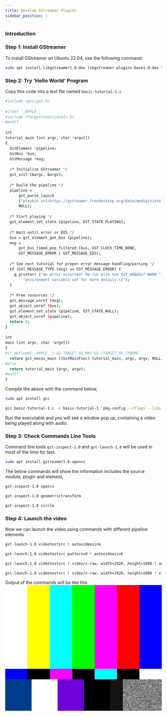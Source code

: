 ```yaml
---
title: Develop GStreamer Plugins
sidebar_position: 1
---
```


### Introduction

### Step 1: Install GStreamer
To install GStreamer on Ubuntu 22.04, use the following command:
```bash
sudo apt install libgstreamer1.0-dev libgstreamer-plugins-base1.0-dev libgstreamer-plugins-bad1.0-dev gstreamer1.0-plugins-base gstreamer1.0-plugins-good gstreamer1.0-plugins-bad gstreamer1.0-plugins-ugly gstreamer1.0-libav gstreamer1.0-tools gstreamer1.0-x gstreamer1.0-alsa gstreamer1.0-gl gstreamer1.0-gtk3 gstreamer1.0-qt5 gstreamer1.0-pulseaudio
```

### Step 2: Try 'Hello World' Program
Copy this code into a text file named `basic-tutorial-1.c`

```bash
#include <gst/gst.h>

#ifdef __APPLE__
#include <TargetConditionals.h>
#endif

int
tutorial_main (int argc, char *argv[])
{
  GstElement *pipeline;
  GstBus *bus;
  GstMessage *msg;

  /* Initialize GStreamer */
  gst_init (&argc, &argv);

  /* Build the pipeline */
  pipeline =
      gst_parse_launch
      ("playbin uri=https://gstreamer.freedesktop.org/data/media/sintel_trailer-480p.webm",
      NULL);

  /* Start playing */
  gst_element_set_state (pipeline, GST_STATE_PLAYING);

  /* Wait until error or EOS */
  bus = gst_element_get_bus (pipeline);
  msg =
      gst_bus_timed_pop_filtered (bus, GST_CLOCK_TIME_NONE,
      GST_MESSAGE_ERROR | GST_MESSAGE_EOS);

  /* See next tutorial for proper error message handling/parsing */
  if (GST_MESSAGE_TYPE (msg) == GST_MESSAGE_ERROR) {
    g_printerr ("An error occurred! Re-run with the GST_DEBUG=*:WARN "
        "environment variable set for more details.\n");
  }

  /* Free resources */
  gst_message_unref (msg);
  gst_object_unref (bus);
  gst_element_set_state (pipeline, GST_STATE_NULL);
  gst_object_unref (pipeline);
  return 0;
}

int
main (int argc, char *argv[])
{
#if defined(__APPLE__) && TARGET_OS_MAC && !TARGET_OS_IPHONE
  return gst_macos_main ((GstMainFunc) tutorial_main, argc, argv, NULL);
#else
  return tutorial_main (argc, argv);
#endif
}
```

Compile the above with the command below,

```bash
sudo apt install gcc
```

```bash
gcc basic-tutorial-1.c -o basic-tutorial-1 `pkg-config --cflags --libs gstreamer-1.0`
```

Run the executable and you will see a window pop up, containing a video being played along with audio.

### Step 3: Check Commands Line Tools
Command line tools `gst-inspect-1.0` and `gst-launch-1.0` will be used in most of the time for test.

```bash title="install open cv"
sudo apt install gstreamer1.0-opencv
```

The below commands will show the information includes the source module, plugin and element,

```bash
gst-inspect-1.0 opencv
```

```bash
gst-inspect-1.0 geometrictransform
```

```bash
gst-inspect-1.0 circle
```

### Step 4: Launch the video
Now we can launch the video using commands with different pipeline elements

```bash
gst-launch-1.0 videotestsrc ! autovideosink 
```

```bash
gst-launch-1.0 videotestsrc pattern=0 ! autovideosink
```

```bash
gst-launch-1.0 videotestsrc ! video/x-raw, width=1920, height=1080 ! autovideosink  
```

```bash
gst-launch-1.0 videotestsrc ! video/x-raw, width=1920, height=1080 ! videoconvert ! circle ! videoconvert ! autovideosink 
```

Output of the commands will be like this
![alt text](image.png)